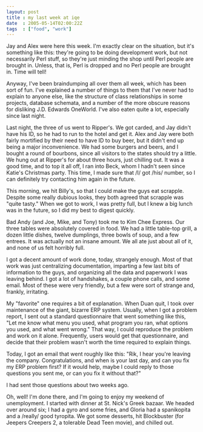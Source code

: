 ```yaml
---
layout: post
title : my last week at iqe
date  : 2005-05-14T02:00:22Z
tags  : ["food", "work"]
---
```

Jay and Alex were here this week.  I'm exactly clear on the situation, but it's something like this: they're going to be doing development work, but not necessarily Perl stuff, so they're just minding the shop until Perl people are brought in.  Unless, that is, Perl is dropped and no Perl people are brought in.  Time will tell!

Anyway, I've been braindumping all over them all week, which has been sort of fun.  I've explained a number of things to them that I've never had to explain to anyone else, like the structure of class relationships in some projects, database schemata, and a number of the more obscure reasons for disliking J.D. Edwards OneWorld.  I've also eaten quite a lot, especially since last night.

Last night, the three of us went to Ripper's.  We got carded, and Jay didn't have his ID, so he had to run to the hotel and get it.  Alex and Jay were both fairly mortified by their need to have ID to buy beer, but it didn't end up being a major inconvenience.  We had some burgers and beers, and I bought a round of bourbons, since all visitors to the states should try a little.  We hung out at Ripper's for about three hours, just chilling out.  It was a good time, and to top it all off, I ran into Beck, whom I hadn't seen since Katie's Christmas party.  This time, I made sure that /I/ got /his/ number, so I can definitely try contacting him again in the future.

This morning, we hit Billy's, so that I could make the guys eat scrapple. Despite some really dubious looks, they both agreed that scrapple was "quite tasty."  When we got to work, I was pretty full, but I knew a big lunch was in the future, so I did my best to digest quickly.

Bad Andy (and Joe, Mike, and Tony) took me to Kim Chee Express.  Our three tables were absolutely covered in food.  We had a little table-top grill, a dozen little dishes, twelve dumplings, three bowls of soup, and a few entrees. It was actually not an insane amount.  We all ate just about all of it, and none of us felt horribly full.

I got a decent amount of work done, today, strangely enough.  Most of that work was just centralizing documentation, imparting a few last bits of information to the guys, and organizing all the data and paperwork I was leaving behind.  I got a lot of handshakes, a couple phone calls, and some email.  Most of these were very friendly, but a few were sort of strange and, frankly, irritating.

My "favorite" one requires a bit of explanation.  When Duan quit, I took over maintenance of the giant, bizarre ERP system.  Usually, when I got a problem report, I sent out a standard questionnaire that went something like this, "Let me know what menu you used, what program you ran, what options you used, and what went wrong."  That way, I could reproduce the problem and work on it alone.  Frequently, users would get that questionnaire, and decide that their problem wasn't worth the time required to explain things.

Today, I got an email that went roughly like this:  "Rik, I hear you're leaving the company.  Congratulations, and when is your last day, and can you fix my ERP problem first?  If it would help, maybe I could reply to those questions you sent me, or can you fix it without that?"

I had sent those questions about two weeks ago.

Oh, well!  I'm done there, and I'm going to enjoy my weekend of unemployment. I started with dinner at St. Nick's Greek bazaar.  We headed over around six; I had a gyro and some fries, and Gloria had a spanikopita and a /really/ good tyropita.  We got some desserts, hit Blockbuster (for Jeepers Creepers 2, a tolerable Dead Teen movie), and chilled out. 

